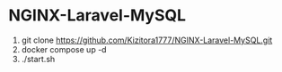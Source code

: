 # NGINX-Laravel-MySQL

1. git clone https://github.com/Kizitora1777/NGINX-Laravel-MySQL.git
2. docker compose up -d
3. ./start.sh
